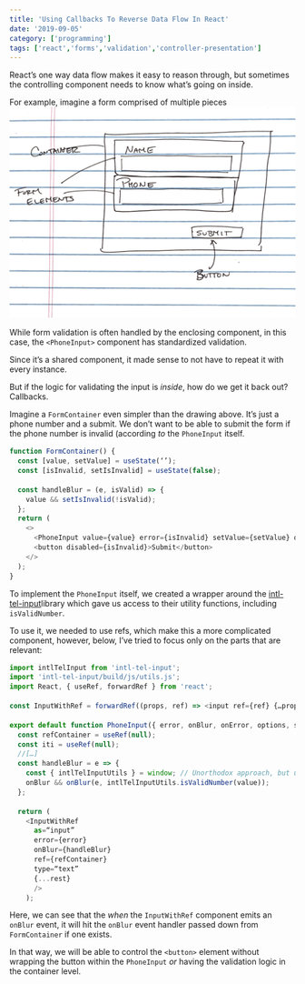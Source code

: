```yaml
---
title: 'Using Callbacks To Reverse Data Flow In React'
date: '2019-09-05'
category: ['programming']
tags: ['react','forms','validation','controller-presentation']
---
```


React’s one way data flow makes it easy to reason through, but sometimes the controlling component needs to know what’s going on inside.

For example, imagine a form comprised of multiple pieces
![](./form-sketch.png)

While form validation is often handled by the enclosing component, in this case, the `<PhoneInput>` component has standardized validation.

Since it’s a shared component, it made sense to not have to repeat it with every instance. 

But if the logic for validating the input is _inside_, how do we get it back out? Callbacks.

Imagine a `FormContainer` even simpler than the drawing above. It’s just a phone number and a submit. We don’t want to be able to submit the form if the phone number is invalid (according _to_ the `PhoneInput` itself.

``` javascript
function FormContainer() {
  const [value, setValue] = useState(‘’);
  const [isInvalid, setIsInvalid] = useState(false);

  const handleBlur = (e, isValid) => {
    value && setIsInvalid(!isValid);
  };
  return (
    <>
      <PhoneInput value={value} error={isInvalid} setValue={setValue} onBlur={handleBlur} />
      <button disabled={isInvalid}>Submit</button>
    </>
  );
}
```

To implement the `PhoneInput` itself, we created a wrapper around  the [intl-tel-input](https://github.com/jackocnr/intl-tel-input)library which gave us access to their utility functions, including `isValidNumber`. 

To use it, we needed to use refs, which make this a more complicated component, however, below, I’ve tried to focus only on the parts that are relevant: 
``` javascript
import intlTelInput from 'intl-tel-input';
import 'intl-tel-input/build/js/utils.js';
import React, { useRef, forwardRef } from 'react';

const InputWithRef = forwardRef((props, ref) => <input ref={ref} {…props} />)

export default function PhoneInput({ error, onBlur, onError, options, setValue, value, ...rest }: IPhoneInput) {
  const refContainer = useRef(null);
  const iti = useRef(null);
  //[…]
  const handleBlur = e => {
    const { intlTelInputUtils } = window; // Unorthodox approach, but using the utils attached to the window object
    onBlur && onBlur(e, intlTelInputUtils.isValidNumber(value));
  };

  return (
    <InputWithRef
      as=“input”
      error={error}
      onBlur={handleBlur}
      ref={refContainer}
      type=“text”
      {...rest}
      />
    );
```

Here, we can see that the _when_ the `InputWithRef` component emits an `onBlur` event, it will hit the `onBlur` event handler passed down from `FormContainer` if one exists.

In that way, we will be able to control the `<button>` element without wrapping the button within the `PhoneInput` _or_ having the validation logic in the container level. 
